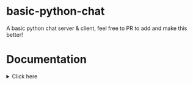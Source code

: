 # basic-python-chat
A basic python chat server & client, feel free to PR to add and make this better!

# Documentation
<details>
  <summary>Click here</summary>
## Clone Repo
<details>
git clone https://github.com/nexxydev/basic-python-chat.git
</details>
<br>













A basic python chat server & client, feel free to PR to add and make this better!


#Documentation

Clone repo: git clone https://github.com/nexxydev/basic-python-chat.git

Enter the directory with: cd basic-python-chat

Make sure python is actually... installed.

Run "python server.py" then "python client.py" after editing the files to your likeing.
